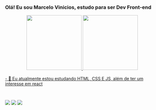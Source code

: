 ### Olá! Eu sou Marcelo Vinicios, estudo para ser Dev Front-end

<div align="center">
  <a href="https://github.com/MarceloVinicios">
  <img height="180em" src="https://github-readme-stats.vercel.app/api?username=MarceloVinicios&show_icons=true&theme=dark&include_all_commits=true&count_private=true"/>
  <img height="180em" src="https://github-readme-stats.vercel.app/api/top-langs/?username=MarceloVinicios&layout=compact&langs_count=7&theme=dark"/>
</div>

<br>
- 🌱 Eu atualmente estou estudando HTML, CSS E JS, além de ter um interesse em react

  
 <br> <div>
  
  <a href="https://www.instagram.com/mvnc_/" target="_blank"><img src="https://img.shields.io/badge/-Instagram-%23E4405F?style=for-the-badge&logo=instagram&logoColor=white" target="_blank"></a>
  <a href = "mailto:marcelo1.dev@gmail.com"><img src="https://img.shields.io/badge/-Gmail-%23333?style=for-the-badge&logo=gmail&logoColor=white" target="_blank"></a>
  <a href="https://www.linkedin.com/in/marcelo-vinicios-818045176/" target="_blank"><img src="https://img.shields.io/badge/-LinkedIn-%230077B5?style=for-the-badge&logo=linkedin&logoColor=white" target="_blank"></a> 
   
  </div>
